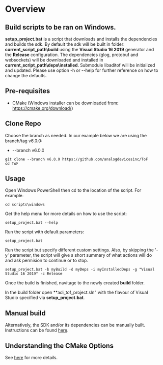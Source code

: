 # Overview

## Build scripts to be ran on Windows.

**setup_project.bat** is a script that downloads and installs the dependencies and builds the sdk.
By default the sdk will be built in folder: **current_script_path\build** using the **Visual Studio 16 2019** generator and the **Release** configuration.
The dependencies (glog, protobuf and websockets) will be downloaded and installed in **current_script_path\deps\installed**.
Submodule libaditof will be initialized and updated.
Please use option -h or --help for further reference on how to change the defaults.

## Pre-requisites

* CMake (Windows installer can be downloaded from: https://cmake.org/download/)

## Clone Repo

Choose the branch as needed. In our example below we are using the branch/tag v6.0.0:
* --branch v6.0.0

```console
git clone --branch v6.0.0 https://github.com/analogdevicesinc/ToF
cd ToF
```

## Usage
Open Windows PowerShell then cd to the location of the script. For example:
```console
cd scripts\windows
```
Get the help menu for more details on how to use the script:
```console
setup_project.bat --help
```
Run the script with default parameters:
```console
setup_project.bat
```

Run the script but specify different custom settings. Also, by skipping the '-y' parameter, the script will give a short summary of what actions will do and ask permision to continue or to stop.
```console
setup_project.bat -b myBuild -d myDeps -i myInstalledDeps -g "Visual Studio 16 2019" -c Release
```

Once the build is finished, navitage to the newly created **build** folder.

In the build folder open **adi_tof_project.sln" with the flavour of Visual Studio specified via **setup_project.bat**.

## Manual build
Alternatively, the SDK and/or its dependencies can be manually built. Instructions can be found [here](../../doc/itof/windows_build_instructions.md).


## Understanding the CMake Options

See [here](../../cmake/readme.md) for more details.
